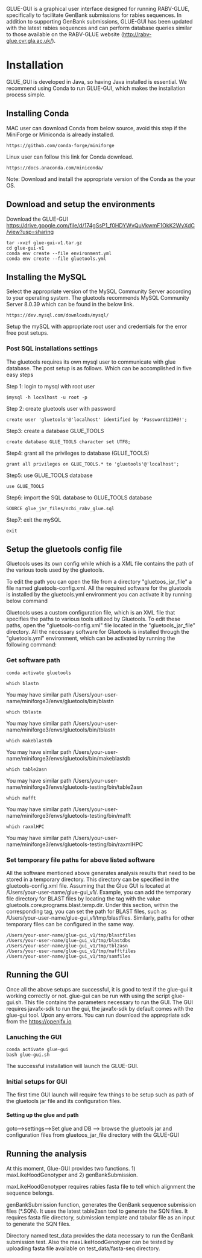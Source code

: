 GLUE-GUI is a graphical user interface designed for running RABV-GLUE, specifically to facilitate GenBank submissions for rabies sequences. In addition to supporting GenBank submissions, GLUE-GUI has been updated with the latest rabies sequences and can perform database queries similar to those available on the RABV-GLUE website (http://rabv-glue.cvr.gla.ac.uk/).

# Installation
GLUE_GUI is developed in Java, so having Java installed is essential. We recommend using Conda to run GLUE-GUI, which makes the installation process simple.

## Installing Conda 
MAC user can download Conda from below source, avoid this step if the MiniForge or Miniconda is already installed.

```shell
https://github.com/conda-forge/miniforge
```

Linux user can follow this link for Conda download.
```shell
https://docs.anaconda.com/miniconda/
```
Note: Download and install the appropriate version of the Conda as the your OS.


## Download and setup the environments

Download the GLUE-GUI https://drive.google.com/file/d/174gSsP1_f0HDYWvQuVkwmF1OkK2WyXdC/view?usp=sharing


```shell
tar -xvzf glue-gui-v1.tar.gz
cd glue-gui-v1
conda env create --file environment.yml
conda env create --file gluetools.yml
```

## Installing the MySQL
Select the appropriate version of the MySQL Community Server according to your operating system. The gluetools recommends MySQL Community Server 8.0.39 which can be found in the below link.

```shell
https://dev.mysql.com/downloads/mysql/
```
Setup the mySQL with appropriate root user and credentials for the error free post setups.

### Post SQL installations settings
The gluetools requires its own mysql user to communicate with glue database. The post setup is as follows. Which can be accomplished in five easy steps

Step 1: login to mysql with root user
```shell
$mysql -h localhost -u root -p
```
Step 2: create gluetools user with password
```shell
create user 'gluetools'@'localhost' identified by 'Password123#@!';
```
Step3: create a database GLUE_TOOLS
```shell
create database GLUE_TOOLS character set UTF8;
```
Step4: grant all the privileges to database (GLUE_TOOLS)
```shell
grant all privileges on GLUE_TOOLS.* to 'gluetools'@'localhost';
```
Step5: use GLUE_TOOLS database
```shell
use GLUE_TOOLS
```
Step6: import the SQL database to GLUE_TOOLS database
```shell
SOURCE glue_jar_files/ncbi_rabv_glue.sql
```
Step7: exit the mySQL
```shell
exit
```

## Setup the gluetools config file
Gluetools uses its own config while which is a XML file contains the path of the various tools used by the gluetools. 

To edit the path you can open the file from a directory "gluetoos_jar_file" a file named gluetools-config.xml. All the required software for the gluetools is installed by the gluetools.yml environment you can activate it by running below command

Gluetools uses a custom configuration file, which is an XML file that specifies the paths to various tools utilized by Gluetools. To edit these paths, open the "gluetools-config.xml" file located in the "gluetools_jar_file" directory. All the necessary software for Gluetools is installed through the "gluetools.yml" environment, which can be activated by running the following command:

### Get software path
```shell
conda activate gluetools
```
```shell
which blastn
```
You may have similar path /Users/your-user-name/miniforge3/envs/gluetools/bin/blastn
```shell
which tblastn
```
You may have similar path /Users/your-user-name/miniforge3/envs/gluetools/bin/tblastn
```shell
which makeblastdb
```
You may have similar path /Users/your-user-name/miniforge3/envs/gluetools/bin/makeblastdb
```shell
which table2asn 
```
You may have similar path /Users/your-user-name/miniforge3/envs/gluetools-testing/bin/table2asn
```shell
which mafft
```
You may have similar path /Users/your-user-name/miniforge3/envs/gluetools-testing/bin/mafft
```shell
which raxmlHPC
```
You may have similar path /Users/your-user-name/miniforge3/envs/gluetools-testing/bin/raxmlHPC

### Set temporary file paths for above listed software
All the software mentioned above generates analysis results that need to be stored in a temporary directory. This directory can be specified in the gluetools-config.xml file. Assuming that the Glue GUI is located at /Users/your-user-name/glue-gui_v1/. Example, you can add the temporary file directory for BLAST files by locating the <name> tag with the value gluetools.core.programs.blast.temp.dir. Under this section, within the corresponding <value> tag, you can set the path for BLAST files, such as <value>/Users/your-user-name/glue-gui_v1/tmp/blastfiles</value>. Similarly, paths for other temporary files can be configured in the same way.

```
/Users/your-user-name/glue-gui_v1/tmp/blastfiles
/Users/your-user-name/glue-gui_v1/tmp/blastdbs
/Users/your-user-name/glue-gui_v1/tmp/tbl2asn
/Users/your-user-name/glue-gui_v1/tmp/mafftfiles
/Users/your-user-name/glue-gui_v1/tmp/samfiles
```


## Running the GUI
Once all the above setups are successful, it is good to test if the glue-gui it working correctly or not. glue-gui can be run with using the script glue-gui.sh. This file contains the parameters necessary to run the GUI. The GUI requires javafx-sdk to run the gui, the javafx-sdk by default comes with the glue-gui tool. Upon any errors. You can run download the appropriate sdk from the https://openjfx.io

### Lanuching the GUI
```shell
conda activate glue-gui
bash glue-gui.sh
```

The successful installation will launch the GLUE-GUI. 

### Initial setups for GUI

The first time GUI launch will require few things to be setup such as path of the gluetools jar file and its configuration files.

#### Setting up the glue and path
goto-->settings-->Set glue and DB --> browse the gluetools jar and configuration files from gluetoos_jar_file directory with the GLUE-GUI

## Running the analysis
At this moment, Glue-GUI provides two functions. 1) maxLikeHoodGenotyper and 2) genBankSubmission. 

maxLikeHoodGenotyper requires rabies fasta file to tell which alignment the sequence belongs. 

genBankSubmission function, generates the GenBank sequence submission files (*.SQN). It uses the latest table2asn tool to generate the SQN files. It requires fasta file directory, submission template and tabular file as an input to generate the SQN files.

Directory named test_data provides the data necessary to run the GenBank submission test. Also the maxLikeHoodGenotyper can be tested by uploading fasta file available on test_data/fasta-seq directory. 




